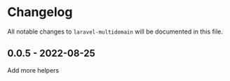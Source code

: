 # Changelog

All notable changes to `laravel-multidomain` will be documented in this file.

## 0.0.5 - 2022-08-25

Add more helpers
